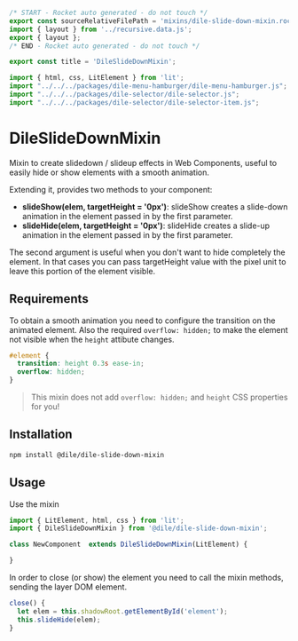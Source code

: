 ```js server
/* START - Rocket auto generated - do not touch */
export const sourceRelativeFilePath = 'mixins/dile-slide-down-mixin.rocket.md';
import { layout } from '../recursive.data.js';
export { layout };
/* END - Rocket auto generated - do not touch */

export const title = 'DileSlideDownMixin';
```

```js script
import { html, css, LitElement } from 'lit'; 
import "../../../packages/dile-menu-hamburger/dile-menu-hamburger.js";
import "../../../packages/dile-selector/dile-selector.js";
import "../../../packages/dile-selector/dile-selector-item.js";
```

# DileSlideDownMixin

Mixin to create slidedown / slideup effects in Web Components, useful to easily hide or show elements with a smooth animation.

Extending it, provides two methods to your component:

- **slideShow(elem, targetHeight = '0px')**: slideShow creates a slide-down animation in the element passed in by the first parameter.
- **slideHide(elem, targetHeight = '0px')**: slideHide creates a slide-up animation in the element passed in by the first parameter.

The second argument is useful when you don't want to hide completely the element. In that cases you can pass targetHeight value with the pixel unit to leave this portion of the element visible.

## Requirements

To obtain a smooth animation you need to configure the transition on the animated element. Also the required ```overflow: hidden;``` to make the element not visible when the ```height``` attibute changes. 

```css
#element {
  transition: height 0.3s ease-in;
  overflow: hidden;
}
```

> This mixin does not add ```overflow: hidden;``` and ```height``` CSS properties for you!


## Installation

```bash
npm install @dile/dile-slide-down-mixin
```

## Usage

Use the mixin

```javascript
import { LitElement, html, css } from 'lit';
import { DileSlideDownMixin } from '@dile/dile-slide-down-mixin';

class NewComponent  extends DileSlideDownMixin(LitElement) {

}
```

In order to close (or show) the element you need to call the mixin methods, sending the layer DOM element.

```javascript
close() {
  let elem = this.shadowRoot.getElementById('element');
  this.slideHide(elem);
}
```